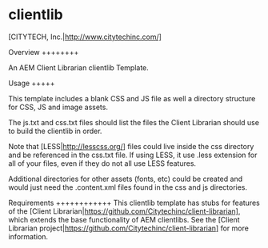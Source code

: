 clientlib
=========

[CITYTECH, Inc.|http://www.citytechinc.com/]

Overview
++++++++

An AEM Client Librarian clientlib Template.

Usage
+++++

This template includes a blank CSS and JS file as well a directory structure for CSS, JS and image assets.

The js.txt and css.txt files should list the files the Client Librarian should use to build the clientlib in order.

Note that [LESS|http://lesscss.org/] files could live inside the css directory and be referenced in the css.txt file. If using LESS, it use .less extension for all of your files, even if they do not all use LESS features.

Additional directories for other assets (fonts, etc) could be created and would just need the .content.xml files found in the css and js directories.

Requirements
++++++++++++
This clientlib template has stubs for features of the [Client Librarian|https://github.com/Citytechinc/client-librarian], which extends the base functionality of AEM clientlibs. See the [Client Librarian project|https://github.com/Citytechinc/client-librarian] for more information.